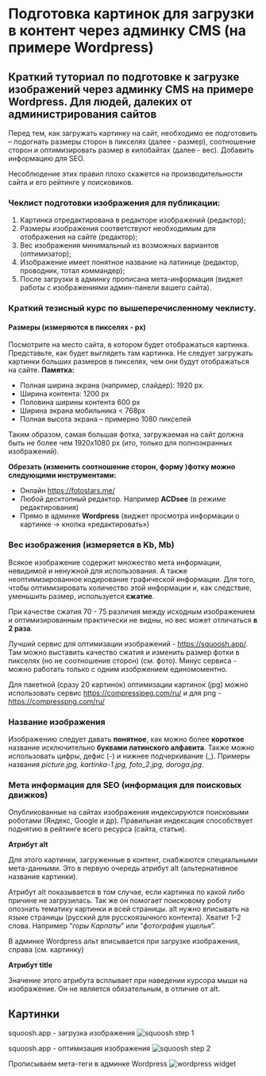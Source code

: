 

# Подготовка картинок для загрузки в контент через админку CMS (на примере Wordpress)

Краткий туториал по подготовке к загрузке изображений через админку CMS на примере Wordpress. Для людей, далеких от администрирования сайтов
------------



Перед тем, как загружать картинку на сайт, необходимо ее подготовить – подогнать размеры сторон в пикселях (далее - размер), соотношение сторон и оптимизировать размер в килобайтах (далее - вес). Добавить информацию для SEO.

Несоблюдение этих правил плохо скажется на производительности сайта и его рейтинге у поисковиков.

### Чеклист  подготовки изображения для публикации:
1. Картинка отредактирована в редакторе изображений (редактор);
2. Размеры изображения соответствуют необходимым для отображения на сайте (редактор);
3. Вес изображения минимальный из возможных вариантов (оптимизатор);
4. Изображение имеет понятное название на латинице (редактор, проводник, тотал коммандер);
5. После загрузки в админку прописана мета-информация (виджет работы с изображениями админ-панели вашего сайта).

### Краткий тезисный курс по вышеперечисленному чеклисту.
#### Размеры (измеряются в пикселях - px)
Посмотрите на место сайта, в котором будет отображаться картинка. Представьте, как будет выглядеть там картинка. Не следует загружать картинки больших размеров в пикселях, чем они будут отображаться на сайте. 
**Памятка:**
- Полная ширина экрана (например, слайдер): 1920 px.
- Ширина контента: 1200 px
- Половина ширины контента 600 px
- Ширина экрана мобильника < 768px
- Полная высота экрана – примерно 1080 пикселей

Таким образом, самая большая фотка, загружаемая на сайт должна быть не более чем 1920x1080 px (ито, только для полноэкранных изображений).

**Обрезать (изменить соотношение сторон, форму )фотку можно следующими инструментами:**
- Онлайн https://fotostars.me/
- Любой десктопный редактор. Например **ACDsee** (в режиме редактирования)
- Прямо в админке **Wordpress** (виджет просмотра информации о картинке -> кнопка «редактировать»)

### Вес изображения (измеряется в Kb, Mb)
Всякое изображение содержит множество мета информации, невидимой и ненужной для использования. А также неоптимизированное кодирование графической информации. Для того, чтобы оптимизировать количество этой информации и, как следствие, уменьшить размер, используется **сжатие**.

При качестве сжатия 70 - 75 различия между исходным изображением и оптимизированным практически не видны, но вес может отличаться **в 2 раза**.

Лучший сервис для оптимизации изображений - https://squoosh.app/. Там можно выставить качество сжатия и изменить размер фотки в пикселях (но не соотношение сторон) (см. фото). Минус сервиса - можно работать только с одним изобржением единомоментно.

 Для пакетной (сразу 20 картинок) оптимизации картинок (jpg) можно использовать сервис https://compressjpeg.com/ru/ и для png - https://compresspng.com/ru/


### Название изображения
Изображению следует давать **понятное**, как можно более **короткое** название исключительно **буквами латинского алфавита**. Также можно использовать цифры, дефис (-) и нижнее подчеркивание (\_).
Примеры названия *picture.jpg, kartinka-1.jpg, foto_2.jpg, doroga.jpg*.

### Мета информация для SEO (информация для поисковых движков)
Опубликованные на сайтах изображения индексируются поисковыми роботами (Яндекс, Google и др). Правильная индексация способствует поднятию в рейтинге всего ресурса (сайта, статьи).

**Атрибут alt**

Для этого картинки, загруженные в контент, снабжаются специальными мета-данными.  Это в первую очередь атрибут alt (альтернативное название картинки).

Атрибут alt показывается в том случае, если картинка по какой либо причине не загрузилась. Так же он помогает поисковому роботу опознать тематику картинки и всей страницы. alt нужно вписывать на языке страницы (русский для русскоязычного контента). Хватит 1-2 слова. Например “*горы Карпаты*” или “*фотография ущелья*”.

В админке Wordpress альт вписывается при загрузке изображения, справа (см. картинку)

**Атрибут title**

Значение этого атрибута всплывает при наведении курсора мыши на изображение. Он не является обязательным, в отличие от alt.


## Картинки
squoosh.app - загрузка изображения
![squoosh step 1](https://maslov.work/wp-content/uploads/2019/05/squosh1.jpg "squoosh step 1")

squoosh.app - оптимизация изображения
![squoosh step 2](https://maslov.work/wp-content/uploads/2019/05/squosh2.jpg "squoosh step 2")

Прописываем мета-теги в админке Wordpress
![wordpress widget](https://maslov.work/wp-content/uploads/2019/05/alt-title.jpg "wordpress widget")
